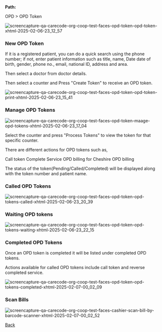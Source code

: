 **Path:**

OPD > OPD Token 

![screencapture-qa-carecode-org-coop-test-faces-opd-token-opd-token-xhtml-2025-02-06-23_12_57](https://github.com/user-attachments/assets/2f153377-7957-401c-aecd-0dc5e7887f1c)

### New OPD Token
If it is a registered patient, you can do a quick search using the phone number; if not, enter patient information such as title, name, Date date of birth, gender, phone no., email, national ID, address and area.

Then select a doctor from doctor details.

Then select a counter and Press "Create Token" to receive an OPD token.

![screencapture-qa-carecode-org-coop-test-faces-opd-token-opd-token-print-xhtml-2025-02-06-23_15_41](https://github.com/user-attachments/assets/dbe0aab9-e0e6-449f-b565-3fedd2b009e6)

### Manage OPD Tokens

![screencapture-qa-carecode-org-coop-test-faces-opd-token-maage-opd-tokens-xhtml-2025-02-06-23_17_04](https://github.com/user-attachments/assets/b9d5e1b9-9110-4c28-a419-788dd369577b)

Select the counter and press "Process Tokens" to view the token for that specific counter.

There are different actions for OPD tokens such as,

Call token
Complete Service
OPD billing for Cheshire
OPD billing

The status of the token(Pending/Called/Completed) will be displayed along with the token number and patient name.

### Called OPD Tokens

![screencapture-qa-carecode-org-coop-test-faces-opd-token-opd-tokens-called-xhtml-2025-02-06-23_20_39](https://github.com/user-attachments/assets/44eb4bf9-7c7a-4cb6-bc44-e5bf1b5e7e12)

### Waiting OPD tokens

![screencapture-qa-carecode-org-coop-test-faces-opd-token-opd-tokens-waiting-xhtml-2025-02-06-23_22_15](https://github.com/user-attachments/assets/1b4c3b43-8d1c-45b5-9d7c-cec13667abf4)

### Completed OPD Tokens

Once an OPD token is completed it will be listed under completed OPD tokens.

Actions available for called OPD tokens include call token and reverse completed service.

![screencapture-qa-carecode-org-coop-test-faces-opd-token-opd-tokens-completed-xhtml-2025-02-07-00_02_09](https://github.com/user-attachments/assets/20b05183-f35d-481a-9c5f-6b4050ad7e6c)

### Scan Bills

![screencapture-qa-carecode-org-coop-test-faces-cashier-scan-bill-by-barcode-scanner-xhtml-2025-02-07-00_02_52](https://github.com/user-attachments/assets/8a42ae32-0222-407e-b811-9fb9f3f82d4b)


[Back](https://github.com/hmislk/hmis/wiki/OPD)

